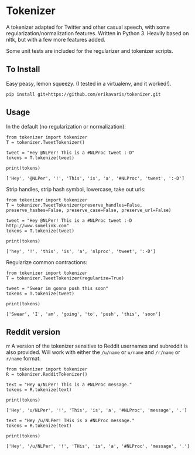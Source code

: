 # Tokenizer

A tokenizer adapted for Twitter and other casual speech, with some regularization/normalization features.
Written in Python 3. Heavily based on nltk, but with a few more features added.

Some unit tests are included for the regularizer and tokenizer scripts.

## To Install

Easy peasy, lemon squeezy. (I tested in a virtualenv, and it worked!).

```
pip install git+https://github.com/erikavaris/tokenizer.git
```

## Usage

In the default (no regularization or normalization):

```
from tokenizer import tokenizer
T = tokenizer.TweetTokenizer()

tweet = "Hey @NLPer! This is a #NLProc tweet :-D"
tokens = T.tokenize(tweet)

print(tokens)

['Hey', '@NLPer', '!', 'This', 'is', 'a', '#NLProc', 'tweet', ':-D']
```

Strip handles, strip hash symbol, lowercase, take out urls:

```
from tokenizer import tokenizer
T = tokenizer.TweetTokenizer(preserve_handles=False, preserve_hashes=False, preserve_case=False, preserve_url=False)

tweet = "Hey @NLPer! This is a #NLProc tweet :-D http://www.somelink.com"
tokens = T.tokenize(tweet)

print(tokens)

['hey', '!', 'this', 'is', 'a', 'nlproc', 'tweet', ':-D']
```

Regularize common contractions:

```
from tokenizer import tokenizer
T = tokenizer.TweetTokenizer(regularize=True)

tweet = "Swear im gonna push this soon"
tokens = T.tokenize(tweet)

print(tokens)

['Swear', 'I', 'am', 'going', 'to', 'push', 'this', 'soon']
```

## Reddit version
rr
A version of the tokenizer sensitive to Reddit usernames and subreddit is also provided.
Will work with either the `/u/name` or `u/name` and `/r/name` or `r/name` format.

```
from tokenizer import tokenizer
R = tokenizer.RedditTokenizer()

text = "Hey u/NLPer! This is a #NLProc message."
tokens = R.tokenize(text)

print(tokens)

['Hey', 'u/NLPer', '!', 'This', 'is', 'a', '#NLProc', 'message', '.']

text = "Hey /u/NLPer! THis is a #NLProc message."
tokens = R.tokenize(text)

print(tokens)

['Hey', '/u/NLPer', '!', 'THis', 'is', 'a', '#NLProc', 'message', '.']
```


